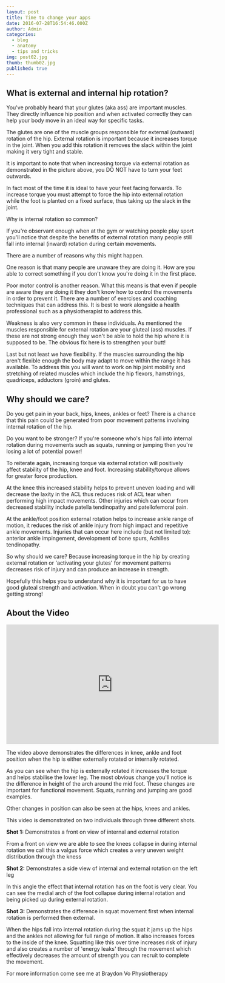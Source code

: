 ```yaml
---
layout: post
title: Time to change your apps
date: 2016-07-28T16:54:46.000Z
author: Admin
categories:
  - blog
  - anatomy
  - tips and tricks
img: post02.jpg
thumb: thumb02.jpg
published: true
---
```


## What is external and internal hip rotation?  

You've probably heard that your glutes (aka ass) are important muscles. They directly influence hip position and when activated correctly they can help your body move in an ideal way for specific tasks.

The glutes are one of the muscle groups responsible for external (outward) rotation of the hip.  External rotation is important because it increases torque in the joint.  When you add this rotation it removes the slack within the joint making it very tight and stable. <!--more-->  

It is important to note that when increasing torque via external rotation as demonstrated in the picture above, you DO NOT have to turn your feet outwards.

In fact most of the time it is ideal to have your feet facing forwards.  To increase torque you must attempt to force the hip into external rotation while the foot is planted on a fixed surface, thus taking up the slack in the joint.


Why is internal rotation so common?

If you're observant enough when at the gym or watching people play sport you'll notice that despite the benefits of external rotation many people still fall into internal (inward) rotation during certain movements.

There are a number of reasons why this might happen.

One reason is that many people are unaware they are doing it.  How are you able to correct something if you don't know you're doing it in the first place.

Poor motor control is another reason.  What this means is that even if people are aware they are doing it they don't know how to control the movements in order to prevent it.  There are a number of exercises and coaching techniques that can address this.  It is best to work alongside a health professional such as a physiotherapist to address this.

Weakness is also very common in these individuals.  As mentioned the muscles responsible for external rotation are your gluteal (ass) muscles.  If these are not strong enough they won't be able to hold the hip where it is supposed to be.  The obvious fix here is to strengthen your butt!

Last but not least we have flexibility.  If the muscles surrounding the hip aren't flexible enough the body may adapt to move within the range it has available.  To address this you will want to work on hip joint mobility and stretching of related muscles which include the hip flexors, hamstrings, quadriceps, adductors (groin) and glutes.  

## Why should we care?  

Do you get pain in your back, hips, knees, ankles or feet? There is a chance that this pain could be generated from poor movement patterns involving internal rotation of the hip.

Do you want to be stronger? If you're someone who's hips fall into internal rotation during movements such as squats, running or jumping then you're losing a lot of potential power!

To reiterate again, increasing torque via external rotation will positively affect stability of the hip, knee and foot.  Increasing stability/torque allows for greater force production.

At the knee this increased stability helps to prevent uneven loading and will decrease the laxity in the ACL thus reduces risk of ACL tear when performing high impact movements.  Other injuries which can occur from decreased stability include patella tendinopathy and patellofemoral pain.

At the ankle/foot position external rotation helps to increase ankle range of motion, it reduces the risk of ankle injury from high impact and repetitive ankle movements.  Injuries that can occur here include (but not limited to): anterior ankle impingement, development of bone spurs, Achilles tendinopathy.

So why should we care?  Because increasing torque in the hip by creating external rotation or 'activating your glutes' for movement patterns decreases risk of injury and can produce an increase in strength.

Hopefully this helps you to understand why it is important for us to have good gluteal strength and activation. When in doubt you can't go wrong getting strong!

## About the Video  
<iframe width="560" height="315" src="https://www.youtube.com/embed/U50fYmd5KOI" frameborder="0" allowfullscreen></iframe>

The video above demonstrates the differences in knee, ankle and foot position when the hip is either externally rotated or internally rotated.

As you can see when the hip is externally rotated it increases the torque and helps stabilise the lower leg. The most obvious change you'll notice is the difference in height of the arch around the mid foot. These changes are important for functional movement. Squats, running and jumping are good examples.

Other changes in position can also be seen at the hips, knees and ankles.

This video is demonstrated on two individuals through three different shots.

**Shot 1:** Demonstrates a front on view of internal and external rotation

From a front on view we are able to see the knees collapse in during internal rotation we call this a valgus force which creates a very uneven weight distribution through the kness

**Shot 2:** Demonstrates a side view of internal and external rotation on the left leg

In this angle the effect that internal rotation has on the foot is very clear.  You can see the medial arch of the foot collapse during internal rotation and being picked up during external rotation.

**Shot 3:** Demonstrates the difference in squat movement first when internal rotation is performed then external.

When the hips fall into internal rotation during the squat it jams up the hips and the ankles not allowing for full range of motion.  It also increases forces to the inside of the knee.  Squatting like this over time increases risk of injury and also creates a number of 'energy leaks' through the movement which effectively decreases the amount of strength you can recruit to complete the movement.

For more information come see me at Braydon Vo Physiotherapy

